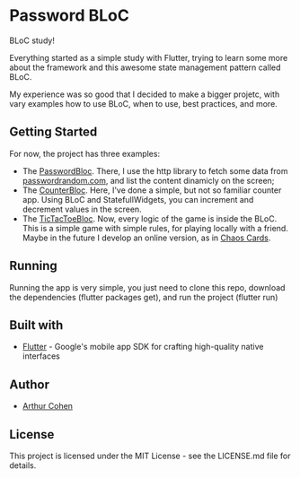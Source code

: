 # Password BLoC

BLoC study!

Everything started as a simple study with Flutter, trying to learn some more about the framework and this awesome state management pattern called BLoC.

My experience was so good that I decided to make a bigger projetc, with vary examples how to use BLoC, when to use, best practices, and more.

## Getting Started

For now, the project has three examples: 
- The [PasswordBloc](lib/blocs/password/password_bloc.dart). There, I use the http library to fetch some data from [passwordrandom.com](https://www.passwordrandom.com), and list the content dinamicly on the screen;
- The [CounterBloc](lib/blocs/counter/counter_bloc.dart). Here, I've done a simple, but not so familiar counter app. Using BLoC and StatefullWidgets, you can increment and decrement values in the screen.
- The [TicTacToeBloc](lib/blocs/tictactoe/tictactoe_bloc.dart). Now, every logic of the game is inside the BLoC. This is a simple game with simple rules, for playing locally with a friend. Maybe in the future I develop an online version, as in [Chaos Cards](https://github.com/arthurcohen/ChaosCards).

## Running

Running the app is very simple, you just need to clone this repo, download the dependencies (flutter packages get), and run the project (flutter run)

## Built with

* [Flutter](https://github.com/flutter/flutter) - Google's mobile app SDK for crafting high-quality native interfaces

## Author

* [Arthur Cohen](www.forcohen.com)

## License

This project is licensed under the MIT License - see the LICENSE.md file for details.
